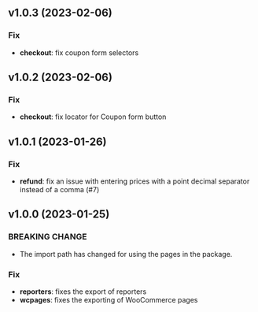## v1.0.3 (2023-02-06)

### Fix

- **checkout**: fix coupon form selectors

## v1.0.2 (2023-02-06)

### Fix

- **checkout**: fix locator for Coupon form button

## v1.0.1 (2023-01-26)

### Fix

- **refund**: fix an issue with entering prices with a point decimal separator instead of a comma (#7)

## v1.0.0 (2023-01-25)

### BREAKING CHANGE

- The import path has changed for using the pages in the package.

### Fix

- **reporters**: fixes the export of reporters
- **wcpages**: fixes the exporting of WooCommerce pages

